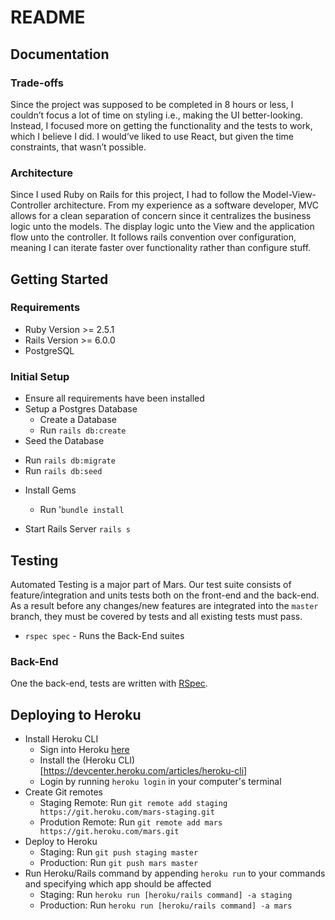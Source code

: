 # README

## Documentation

### Trade-offs
Since the project was supposed to be completed in 8 hours or less, I couldn’t focus a lot of time on styling i.e., making the UI better-looking. Instead, I focused more on getting the functionality and the tests to work, which I believe I did. I would’ve liked to use React, but given the time constraints, that wasn’t possible.

### Architecture
Since I used Ruby on Rails for this project, I had to follow the Model-View-Controller architecture. From my experience as a software developer, MVC allows for a clean separation of concern since it centralizes the business logic unto the models. The display logic unto the View and the application flow unto the controller. It follows rails convention over configuration, meaning I can iterate faster over functionality rather than configure stuff.


## Getting Started

### Requirements
* Ruby Version >= 2.5.1
* Rails Version >= 6.0.0
* PostgreSQL

### Initial Setup

  * Ensure all requirements have been installed
  * Setup a Postgres Database
    - Create a Database
    - Run `rails db:create`
  * Seed the Database
  - Run `rails db:migrate`
  - Run `rails db:seed`

  * Install Gems
    - Run '`bundle install`

  * Start Rails Server `rails s`

## Testing
Automated Testing is a major part of Mars. Our test suite consists of feature/integration and units tests both on the front-end and the back-end. As a result before any changes/new features are integrated into the `master`  branch, they must be covered by tests and all existing tests must pass.

- `rspec spec` - Runs the Back-End suites

### Back-End

One the back-end, tests are written with [RSpec](https://github.com/rspec/rspec-rails).

## Deploying to Heroku

- Install Heroku CLI
  * Sign into Heroku [here](https://www.heroku.com/)
  * Install the (Heroku CLI)[https://devcenter.heroku.com/articles/heroku-cli]
  * Login by running `heroku login` in your computer's terminal
- Create Git remotes
  * Staging Remote: Run `git remote add staging https://git.heroku.com/mars-staging.git`
  * Prodution Remote: Run `git remote add mars https://git.heroku.com/mars.git`
- Deploy to Heroku
  * Staging: Run `git push staging master`
  * Production: Run `git push mars master`
- Run Heroku/Rails command by appending `heroku run` to your commands and specifying which app should be affected
  * Staging: Run `heroku run [heroku/rails command] -a staging`
  * Production: Run `heroku run [heroku/rails command] -a mars`

